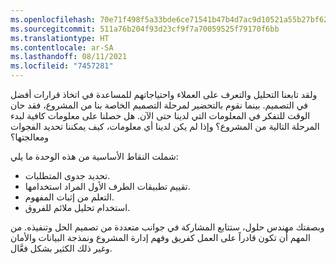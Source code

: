 ```yaml
---
ms.openlocfilehash: 70e71f498f5a33bde6ce71541b47b4d7ac9d10521a55b27bf62c13dde46a9b1a
ms.sourcegitcommit: 511a76b204f93d23cf9f7a70059525f79170f6bb
ms.translationtype: HT
ms.contentlocale: ar-SA
ms.lasthandoff: 08/11/2021
ms.locfileid: "7457281"
---
```

ولقد تابعنا التحليل والتعرف على العملاء واحتياجاتهم للمساعدة في اتخاذ قرارات أفضل في التصميم.  بينما نقوم بالتحضير لمرحلة التصميم الخاصة بنا من المشروع، فقد حان الوقت للتفكر في المعلومات التي لدينا حتى الآن.  هل حصلنا على معلومات كافية لبدء المرحلة التالية من المشروع؟  وإذا لم يكن لدينا أي معلومات، كيف يمكننا تحديد الفجوات ومعالجتها؟ 

شملت النقاط الأساسية من هذه الوحدة ما يلي: 

- تحديد جدوى المتطلبات.
- تقييم تطبيقات الطرف الأول المراد استخدامها.
- التعلم من إثبات المفهوم.
- استخدام تحليل ملائم للفروق.

وبصفتك مهندس حلول، ستتابع المشاركة في جوانب متعددة من تصميم الحل وتنفيذه. من المهم أن تكون قادراً على العمل كفريق وفهم إدارة المشروع ونمذجة البيانات والأمان وغير ذلك الكثير بشكل فعَّال. 
